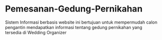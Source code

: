 # Pemesanan-Gedung-Pernikahan
Sistem Informasi berbasis website ini bertujuan untuk mempermudah calon pengantin  mendapatkan  informasi  tentang  gedung  pernikahan  yang  tersedia  di  Wedding  Organizer
